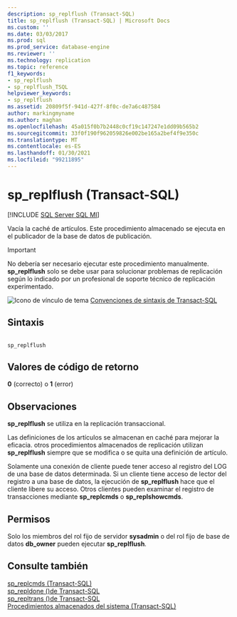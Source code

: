 ```yaml
---
description: sp_replflush (Transact-SQL)
title: sp_replflush (Transact-SQL) | Microsoft Docs
ms.custom: ''
ms.date: 03/03/2017
ms.prod: sql
ms.prod_service: database-engine
ms.reviewer: ''
ms.technology: replication
ms.topic: reference
f1_keywords:
- sp_replflush
- sp_replflush_TSQL
helpviewer_keywords:
- sp_replflush
ms.assetid: 20809f5f-941d-427f-8f0c-de7a6c487584
author: markingmyname
ms.author: maghan
ms.openlocfilehash: 45a015f0b7b2448c0cf19c147247e1dd09b565b2
ms.sourcegitcommit: 33f0f190f962059826e002be165a2bef4f9e350c
ms.translationtype: MT
ms.contentlocale: es-ES
ms.lasthandoff: 01/30/2021
ms.locfileid: "99211895"
---
```

# <a name="sp_replflush-transact-sql"></a>sp_replflush (Transact-SQL)
[!INCLUDE [SQL Server SQL MI](../../includes/applies-to-version/sql-asdbmi.md)]

  Vacía la caché de artículos. Este procedimiento almacenado se ejecuta en el publicador de la base de datos de publicación.  
  
> [!IMPORTANT]  
>  No debería ser necesario ejecutar este procedimiento manualmente. **sp_replflush** solo se debe usar para solucionar problemas de replicación según lo indicado por un profesional de soporte técnico de replicación experimentado.  
  
 ![Icono de vínculo de tema](../../database-engine/configure-windows/media/topic-link.gif "Icono de vínculo de tema") [Convenciones de sintaxis de Transact-SQL](../../t-sql/language-elements/transact-sql-syntax-conventions-transact-sql.md)  
  
## <a name="syntax"></a>Sintaxis  
  
```  
  
sp_replflush  
```  
  
## <a name="return-code-values"></a>Valores de código de retorno  
 **0** (correcto) o **1** (error)  
  
## <a name="remarks"></a>Observaciones  
 **sp_replflush** se utiliza en la replicación transaccional.  
  
 Las definiciones de los artículos se almacenan en caché para mejorar la eficacia. otros procedimientos almacenados de replicación utilizan **sp_replflush** siempre que se modifica o se quita una definición de artículo.  
  
 Solamente una conexión de cliente puede tener acceso al registro del LOG de una base de datos determinada. Si un cliente tiene acceso de lector del registro a una base de datos, la ejecución de **sp_replflush** hace que el cliente libere su acceso. Otros clientes pueden examinar el registro de transacciones mediante **sp_replcmds** o **sp_replshowcmds**.  
  
## <a name="permissions"></a>Permisos  
 Solo los miembros del rol fijo de servidor **sysadmin** o del rol fijo de base de datos **db_owner** pueden ejecutar **sp_replflush**.  
  
## <a name="see-also"></a>Consulte también  
 [sp_replcmds &#40;Transact-SQL&#41;](../../relational-databases/system-stored-procedures/sp-replcmds-transact-sql.md)   
 [sp_repldone &#40;&#41;de Transact-SQL ](../../relational-databases/system-stored-procedures/sp-repldone-transact-sql.md)   
 [sp_repltrans &#40;&#41;de Transact-SQL ](../../relational-databases/system-stored-procedures/sp-repltrans-transact-sql.md)   
 [Procedimientos almacenados del sistema &#40;Transact-SQL&#41;](../../relational-databases/system-stored-procedures/system-stored-procedures-transact-sql.md)  
  
  
